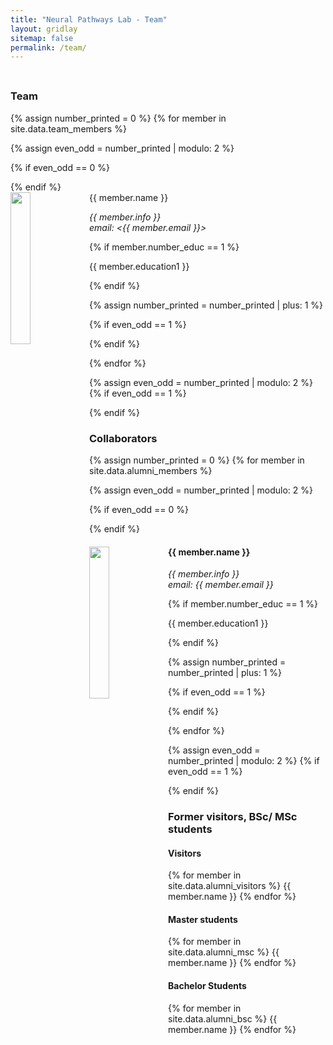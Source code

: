```yaml
---
title: "Neural Pathways Lab - Team"
layout: gridlay
sitemap: false
permalink: /team/
---
```


<div style="margin-top: 45px;">

### Team

</div>

{% assign number_printed = 0 %}
{% for member in site.data.team_members %}

{% assign even_odd = number_printed | modulo: 2 %}

{% if even_odd == 0 %}
<div class="row">
{% endif %}

<div class="col-sm-6 clearfix" style="text-align: justify;"> 
  <img src="{{ site.url }}{{ site.baseurl }}/images/teampic/{{ member.photo }}" class="img-responsive" width="25%" style="float: left"/>
  <div>
          {{ member.name }} <br/>
          <a href="{{ member.twitter }}" target="_blank">
            <i class="fa fa-graduation-cap" style="color: black;"></i>
          <a href="{{ member.scholar }}" target="_blank">
            <i class="fa-brands fa-x-twitter" style="color: black;"></i>
          </a>
  </div>

  <i>{{ member.info }}
  <br>email: <{{ member.email }}></i>

  {% if member.number_educ == 1 %}
  <p> {{ member.education1 }} </p>
  {% endif %}

</div>

{% assign number_printed = number_printed | plus: 1 %}

{% if even_odd == 1 %}
</div>
{% endif %}

{% endfor %}

{% assign even_odd = number_printed | modulo: 2 %}
{% if even_odd == 1 %}
</div>
{% endif %}


### Collaborators

{% assign number_printed = 0 %}
{% for member in site.data.alumni_members %}

{% assign even_odd = number_printed | modulo: 2 %}

{% if even_odd == 0 %}
<div class="row">
{% endif %}

<div class="col-sm-6 clearfix" style="text-align:justify;">
  <img src="{{ site.url }}{{ site.baseurl }}/images/teampic/{{ member.photo }}" class="img-responsive" width="25%" style="float: left" />
  <h4>{{ member.name }}</h4>
  <i>{{ member.info }} 
  <br>email: {{ member.email }}</i>
  
  {% if member.number_educ == 1 %}
  <p> {{ member.education1 }} </p>
  {% endif %}

</div>

{% assign number_printed = number_printed | plus: 1 %}

{% if even_odd == 1 %}
</div>
{% endif %}

{% endfor %}

{% assign even_odd = number_printed | modulo: 2 %}
{% if even_odd == 1 %}
</div>
{% endif %}

### Former visitors, BSc/ MSc students
<div class="row">

<div class="col-sm-4 clearfix">
<h4>Visitors</h4>
{% for member in site.data.alumni_visitors %}
{{ member.name }}
{% endfor %}
</div>

<div class="col-sm-4 clearfix">
<h4>Master students</h4>
{% for member in site.data.alumni_msc %}
{{ member.name }}
{% endfor %}
</div>

<div class="col-sm-4 clearfix">
<h4>Bachelor Students</h4>
{% for member in site.data.alumni_bsc %}
{{ member.name }}
{% endfor %}
</div>

</div>

